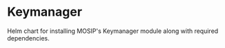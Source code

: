 # Keymanager

Helm chart for installing MOSIP's Keymanager module along with required dependencies.

